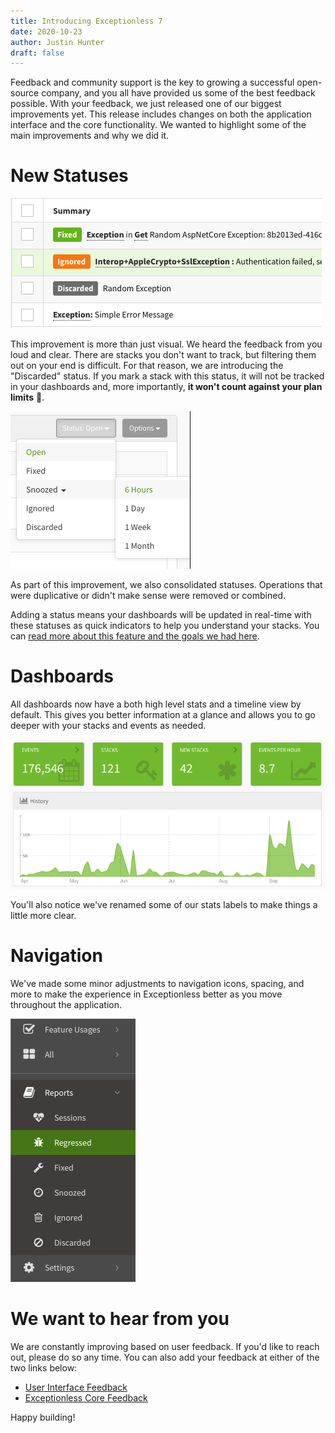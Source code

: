 ```yaml
---
title: Introducing Exceptionless 7
date: 2020-10-23
author: Justin Hunter
draft: false
---
```

Feedback and community support is the key to growing a successful open-source company, and you all have provided us some of the best feedback possible. With your feedback, we just released one of our biggest improvements yet. This release includes changes on both the application interface and the core functionality. We wanted to highlight some of the main improvements and why we did it.

# New Statuses


![new statuses](./statuses.png)


This improvement is more than just visual. We heard the feedback from you loud and clear. There are stacks you don't want to track, but filtering them out on your end is difficult. For that reason, we are introducing the "Discarded" status. If you mark a stack with this status, it will not be tracked in your dashboards and, more importantly, **it won't count against your plan limits** 🎉.


![actions example](./status.png)


As part of this improvement, we also consolidated statuses. Operations that were duplicative or didn't make sense were removed or combined. 

Adding a status means your dashboards will be updated in real-time with these statuses as quick indicators to help you understand your stacks. You can [read more about this feature and the goals we had here](https://github.com/exceptionless/Exceptionless/releases/tag/v7.0.1).


# Dashboards 

All dashboards now have a both high level stats and a timeline view by default. This gives you better information at a glance and allows you to go deeper with your stacks and events as needed. 

![example dashboard](./dashboard.png)


You'll also notice we've renamed some of our stats labels to make things a little more clear.  

# Navigation

We've made some minor adjustments to navigation icons, spacing, and more to make the experience in Exceptionless better as you move throughout the application.  

![example navigation](./navigation.png)

# We want to hear from you

We are constantly improving based on user feedback. If you'd like to reach out, please do so any time. You can also add your feedback at either of the two links below: 

*  [User Interface Feedback](https://github.com/exceptionless/Exceptionless.UI/issues/new)  
*  [Exceptionless Core Feedback](https://github.com/exceptionless/exceptionless/issues/new)  


Happy building!